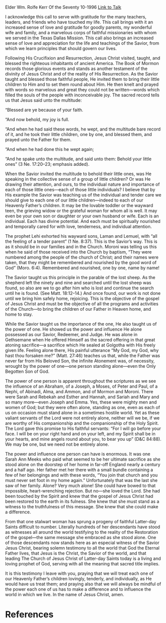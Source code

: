 Elder Wm. Rolfe Kerr
Of the Seventy
10-1996
[Link to Talk](https://www.churchofjesuschrist.org/study/general-conference/1996/10/behold-your-little-ones?lang=eng)

I acknowledge this call to serve with gratitude for the many teachers, leaders, and friends who have touched my life. This call brings with it an increased sense of love and gratitude for goodly parents, my wonderful wife and family, and a marvelous corps of faithful missionaries with whom we served in the Texas Dallas Mission. This call also brings an increased sense of love and appreciation for the life and teachings of the Savior, from which we learn principles that should govern our lives.

Following His Crucifixion and Resurrection, Jesus Christ visited, taught, and blessed the righteous inhabitants of ancient America. The Book of Mormon records those glorious events and stands as another testament of the divinity of Jesus Christ and of the reality of His Resurrection. As the Savior taught and blessed those faithful people, He invited them to bring their little children to Him and to set them round about Him. He then knelt and prayed with words so marvelous and great they could not be written—words which filled the souls of the people with inconceivable joy. The sacred record tells us that Jesus said unto the multitude:

“Blessed are ye because of your faith.

“And now behold, my joy is full.

“And when he had said these words, he wept, and the multitude bare record of it, and he took their little children, one by one, and blessed them, and prayed unto the Father for them.

“And when he had done this he wept again;

“And he spake unto the multitude, and said unto them: Behold your little ones” (3 Ne. 17:20–23; emphasis added).

When the Savior invited the multitude to behold their little ones, was He speaking in the collective sense of a group of little children? Or was He drawing their attention, and ours, to the individual nature and importance of each of those little ones—each of those little individuals? I believe that by His example the Savior was teaching us of the individual and tender care we should give to each one of our little children—indeed to each of our Heavenly Father’s children. It may be the lovable toddler or the wayward teen, the grieving widow or the grateful woman for whom all is well. It may even be your own son or daughter or your own husband or wife. Each is an individual. Each has divine potential. And each must be spiritually nourished and temporally cared for with love, tenderness, and individual attention.

The prophet Lehi exhorted his wayward sons, Laman and Lemuel, with “all the feeling of a tender parent” (1 Ne. 8:37). This is the Savior’s way. This is as it should be in our families and in the Church. Moroni was telling us this when he said of those received into the Church by baptism, “They were numbered among the people of the church of Christ; and their names were taken, that they might be remembered and nourished by the good word of God” (Moro. 6:4). Remembered and nourished, one by one, name by name!

The Savior taught us this principle in the parable of the lost sheep. As the shepherd left the ninety and nine and searched until the lost sheep was found, so also are we to go after him who is lost and continue the search until he is found. (See Matt. 18:12–14.) And once found, our work is not done until we bring him safely home, rejoicing. This is the objective of the gospel of Jesus Christ and must be the objective of all the programs and activities of the Church—to bring the children of our Father in Heaven home, and home to stay.

While the Savior taught us the importance of the one, He also taught us of the power of one. He showed us the power and influence He alone possessed as our Savior, Redeemer, and Judge. He was alone in Gethsemane when He offered Himself as the sacred offering in that great atoning sacrifice—a sacrifice which He sealed at Golgotha with His freely given life. Feeling alone there, His painful utterance “My God, my God, why hast thou forsaken me?” (Matt. 27:46) teaches us that, while the Father was never far from His Beloved Son, the infinite Atonement was, of necessity, wrought by the power of one—one person standing alone—even the Only Begotten Son of God.

The power of one person is apparent throughout the scriptures as we see the influence of an Abraham, of a Joseph, a Moses, of Peter and Paul, of a Nephi, of Abinadi, Alma, and Ammon, and of Mormon and Moroni. There were Sarah and Rebekah and Esther and Hannah, and Sariah and Mary and so many more—even Joseph and Emma. Yes, these were mighty men and women of God; but they were often alone, standing as one, even as each of us on occasion must stand alone in a sometimes hostile world. Yet as these valiant servants of the Lord were not entirely alone, neither will we be, if we are worthy of His companionship and the companionship of the Holy Spirit. The Lord gave this promise to His faithful servants: “For I will go before your face. I will be on your right hand and on your left, and my Spirit shall be in your hearts, and mine angels round about you, to bear you up” (D&C 84:88). We may be one, but we need not be entirely alone.

The power and influence one person can have is enormous. It was one Sarah Ann Meeks who paid what seemed to be her ultimate sacrifice as she stood alone on the doorstep of her home in far-off England nearly a century and a half ago. Her father met her there with a small bundle containing a few of her belongings and with these words, “You join that church and you must never set foot in my home again.” Unfortunately that was the last she saw of her family. Alone? Very much alone! She could have bowed to that impossible, heart-wrenching rejection. But no—she loved the Lord. She had been touched by the Spirit and knew that the gospel of Jesus Christ had been restored to the earth in its fulness. She knew that she must stand as a witness to the truthfulness of this message. She knew that she could make a difference.

From that one stalwart woman has sprung a progeny of faithful Latter-day Saints difficult to number. Literally hundreds of her descendants have stood as witnesses all around the world testifying to the reality of the Restoration of the gospel—the same message she embraced as she stood alone. One of those descendants now stands here as an especial witness of the Savior Jesus Christ, bearing solemn testimony to all the world that God the Eternal Father lives, that Jesus is the Christ, the Savior of the world, and that leading The Church of Jesus Christ of Latter-day Saints today is a living and loving prophet of God, serving with all the meaning that sacred title implies.

It is this testimony I leave with you, praying that we will treat each one of our Heavenly Father’s children lovingly, tenderly, and individually, as He would have us treat them; and praying also that we will always be mindful of the power each one of us has to make a difference and to influence the world in which we live. In the name of Jesus Christ, amen.

# References
